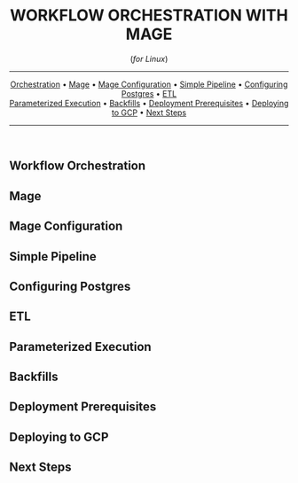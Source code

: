 <div align="center">
    
# WORKFLOW ORCHESTRATION WITH MAGE
(*for Linux*)
<hr />

[Orchestration](#workflow-orchestration) •
[Mage](#mage) •
[Mage Configuration](#mage-configuration) •
[Simple Pipeline](#simple-pipeline) •
[Configuring Postgres](#configuring-postgres) • 
[ETL](#etl) <br>
[Parameterized Execution](#parameterized-execution) • 
[Backfills](#backfills) •
[Deployment Prerequisites](#deployment-prerequisites) •
[Deploying to GCP](#deploying-to-gcp) •
[Next Steps](#next-steps)

</div>

<hr />
<br>

## Workflow Orchestration 




## Mage
## Mage Configuration
## Simple Pipeline
## Configuring Postgres
## ETL 
## Parameterized Execution
## Backfills
## Deployment Prerequisites 
## Deploying to GCP
## Next Steps

